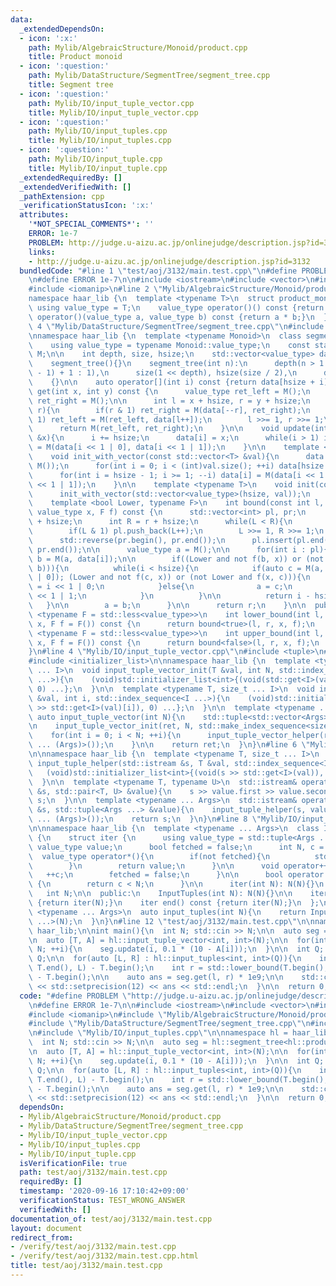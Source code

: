 ```yaml
---
data:
  _extendedDependsOn:
  - icon: ':x:'
    path: Mylib/AlgebraicStructure/Monoid/product.cpp
    title: Product monoid
  - icon: ':question:'
    path: Mylib/DataStructure/SegmentTree/segment_tree.cpp
    title: Segment tree
  - icon: ':question:'
    path: Mylib/IO/input_tuple_vector.cpp
    title: Mylib/IO/input_tuple_vector.cpp
  - icon: ':question:'
    path: Mylib/IO/input_tuples.cpp
    title: Mylib/IO/input_tuples.cpp
  - icon: ':question:'
    path: Mylib/IO/input_tuple.cpp
    title: Mylib/IO/input_tuple.cpp
  _extendedRequiredBy: []
  _extendedVerifiedWith: []
  _pathExtension: cpp
  _verificationStatusIcon: ':x:'
  attributes:
    '*NOT_SPECIAL_COMMENTS*': ''
    ERROR: 1e-7
    PROBLEM: http://judge.u-aizu.ac.jp/onlinejudge/description.jsp?id=3132
    links:
    - http://judge.u-aizu.ac.jp/onlinejudge/description.jsp?id=3132
  bundledCode: "#line 1 \"test/aoj/3132/main.test.cpp\"\n#define PROBLEM \"http://judge.u-aizu.ac.jp/onlinejudge/description.jsp?id=3132\"\
    \n#define ERROR 1e-7\n\n#include <iostream>\n#include <vector>\n#include <algorithm>\n\
    #include <iomanip>\n#line 2 \"Mylib/AlgebraicStructure/Monoid/product.cpp\"\n\n\
    namespace haar_lib {\n  template <typename T>\n  struct product_monoid {\n   \
    \ using value_type = T;\n    value_type operator()() const {return 1;}\n    value_type\
    \ operator()(value_type a, value_type b) const {return a * b;}\n  };\n}\n#line\
    \ 4 \"Mylib/DataStructure/SegmentTree/segment_tree.cpp\"\n#include <functional>\n\
    \nnamespace haar_lib {\n  template <typename Monoid>\n  class segment_tree {\n\
    \    using value_type = typename Monoid::value_type;\n    const static Monoid\
    \ M;\n\n    int depth, size, hsize;\n    std::vector<value_type> data;\n\n  public:\n\
    \    segment_tree(){}\n    segment_tree(int n):\n      depth(n > 1 ? 32 - __builtin_clz(n\
    \ - 1) + 1 : 1),\n      size(1 << depth), hsize(size / 2),\n      data(size, M())\n\
    \    {}\n\n    auto operator[](int i) const {return data[hsize + i];}\n\n    auto\
    \ get(int x, int y) const {\n      value_type ret_left = M();\n      value_type\
    \ ret_right = M();\n\n      int l = x + hsize, r = y + hsize;\n      while(l <\
    \ r){\n        if(r & 1) ret_right = M(data[--r], ret_right);\n        if(l &\
    \ 1) ret_left = M(ret_left, data[l++]);\n        l >>= 1, r >>= 1;\n      }\n\n\
    \      return M(ret_left, ret_right);\n    }\n\n    void update(int i, const value_type\
    \ &x){\n      i += hsize;\n      data[i] = x;\n      while(i > 1) i >>= 1, data[i]\
    \ = M(data[i << 1 | 0], data[i << 1 | 1]);\n    }\n\n    template <typename T>\n\
    \    void init_with_vector(const std::vector<T> &val){\n      data.assign(size,\
    \ M());\n      for(int i = 0; i < (int)val.size(); ++i) data[hsize + i] = val[i];\n\
    \      for(int i = hsize - 1; i >= 1; --i) data[i] = M(data[i << 1 | 0], data[i\
    \ << 1 | 1]);\n    }\n\n    template <typename T>\n    void init(const T &val){\n\
    \      init_with_vector(std::vector<value_type>(hsize, val));\n    }\n\n  private:\n\
    \    template <bool Lower, typename F>\n    int bound(const int l, const int r,\
    \ value_type x, F f) const {\n      std::vector<int> pl, pr;\n      int L = l\
    \ + hsize;\n      int R = r + hsize;\n      while(L < R){\n        if(R & 1) pr.push_back(--R);\n\
    \        if(L & 1) pl.push_back(L++);\n        L >>= 1, R >>= 1;\n      }\n\n\
    \      std::reverse(pr.begin(), pr.end());\n      pl.insert(pl.end(), pr.begin(),\
    \ pr.end());\n\n      value_type a = M();\n\n      for(int i : pl){\n        auto\
    \ b = M(a, data[i]);\n\n        if((Lower and not f(b, x)) or (not Lower and f(x,\
    \ b))){\n          while(i < hsize){\n            if(auto c = M(a, data[i << 1\
    \ | 0]); (Lower and not f(c, x)) or (not Lower and f(x, c))){\n              i\
    \ = i << 1 | 0;\n            }else{\n              a = c;\n              i = i\
    \ << 1 | 1;\n            }\n          }\n\n          return i - hsize;\n     \
    \   }\n\n        a = b;\n      }\n\n      return r;\n    }\n\n  public:\n    template\
    \ <typename F = std::less<value_type>>\n    int lower_bound(int l, int r, value_type\
    \ x, F f = F()) const {\n      return bound<true>(l, r, x, f);\n    }\n\n    template\
    \ <typename F = std::less<value_type>>\n    int upper_bound(int l, int r, value_type\
    \ x, F f = F()) const {\n      return bound<false>(l, r, x, f);\n    }\n  };\n\
    }\n#line 4 \"Mylib/IO/input_tuple_vector.cpp\"\n#include <tuple>\n#include <utility>\n\
    #include <initializer_list>\n\nnamespace haar_lib {\n  template <typename T, size_t\
    \ ... I>\n  void input_tuple_vector_init(T &val, int N, std::index_sequence<I\
    \ ...>){\n    (void)std::initializer_list<int>{(void(std::get<I>(val).resize(N)),\
    \ 0) ...};\n  }\n\n  template <typename T, size_t ... I>\n  void input_tuple_vector_helper(T\
    \ &val, int i, std::index_sequence<I ...>){\n    (void)std::initializer_list<int>{(void(std::cin\
    \ >> std::get<I>(val)[i]), 0) ...};\n  }\n\n  template <typename ... Args>\n \
    \ auto input_tuple_vector(int N){\n    std::tuple<std::vector<Args> ...> ret;\n\
    \n    input_tuple_vector_init(ret, N, std::make_index_sequence<sizeof ... (Args)>());\n\
    \    for(int i = 0; i < N; ++i){\n      input_tuple_vector_helper(ret, i, std::make_index_sequence<sizeof\
    \ ... (Args)>());\n    }\n\n    return ret;\n  }\n}\n#line 6 \"Mylib/IO/input_tuple.cpp\"\
    \n\nnamespace haar_lib {\n  template <typename T, size_t ... I>\n  static void\
    \ input_tuple_helper(std::istream &s, T &val, std::index_sequence<I ...>){\n \
    \   (void)std::initializer_list<int>{(void(s >> std::get<I>(val)), 0) ...};\n\
    \  }\n\n  template <typename T, typename U>\n  std::istream& operator>>(std::istream\
    \ &s, std::pair<T, U> &value){\n    s >> value.first >> value.second;\n    return\
    \ s;\n  }\n\n  template <typename ... Args>\n  std::istream& operator>>(std::istream\
    \ &s, std::tuple<Args ...> &value){\n    input_tuple_helper(s, value, std::make_index_sequence<sizeof\
    \ ... (Args)>());\n    return s;\n  }\n}\n#line 8 \"Mylib/IO/input_tuples.cpp\"\
    \n\nnamespace haar_lib {\n  template <typename ... Args>\n  class InputTuples\
    \ {\n    struct iter {\n      using value_type = std::tuple<Args ...>;\n     \
    \ value_type value;\n      bool fetched = false;\n      int N, c = 0;\n\n    \
    \  value_type operator*(){\n        if(not fetched){\n          std::cin >> value;\n\
    \        }\n        return value;\n      }\n\n      void operator++(){\n     \
    \   ++c;\n        fetched = false;\n      }\n\n      bool operator!=(iter &) const\
    \ {\n        return c < N;\n      }\n\n      iter(int N): N(N){}\n    };\n\n \
    \   int N;\n\n  public:\n    InputTuples(int N): N(N){}\n\n    iter begin() const\
    \ {return iter(N);}\n    iter end() const {return iter(N);}\n  };\n\n  template\
    \ <typename ... Args>\n  auto input_tuples(int N){\n    return InputTuples<Args\
    \ ...>(N);\n  }\n}\n#line 12 \"test/aoj/3132/main.test.cpp\"\n\nnamespace hl =\
    \ haar_lib;\n\nint main(){\n  int N; std::cin >> N;\n\n  auto seg = hl::segment_tree<hl::product_monoid<double>>(N);\n\
    \n  auto [T, A] = hl::input_tuple_vector<int, int>(N);\n\n  for(int i = 0; i <\
    \ N; ++i){\n    seg.update(i, 0.1 * (10 - A[i]));\n  }\n\n  int Q; std::cin >>\
    \ Q;\n\n  for(auto [L, R] : hl::input_tuples<int, int>(Q)){\n    int l = std::lower_bound(T.begin(),\
    \ T.end(), L) - T.begin();\n    int r = std::lower_bound(T.begin(), T.end(), R)\
    \ - T.begin();\n\n    auto ans = seg.get(l, r) * 1e9;\n\n    std::cout << std::fixed\
    \ << std::setprecision(12) << ans << std::endl;\n  }\n\n  return 0;\n}\n"
  code: "#define PROBLEM \"http://judge.u-aizu.ac.jp/onlinejudge/description.jsp?id=3132\"\
    \n#define ERROR 1e-7\n\n#include <iostream>\n#include <vector>\n#include <algorithm>\n\
    #include <iomanip>\n#include \"Mylib/AlgebraicStructure/Monoid/product.cpp\"\n\
    #include \"Mylib/DataStructure/SegmentTree/segment_tree.cpp\"\n#include \"Mylib/IO/input_tuple_vector.cpp\"\
    \n#include \"Mylib/IO/input_tuples.cpp\"\n\nnamespace hl = haar_lib;\n\nint main(){\n\
    \  int N; std::cin >> N;\n\n  auto seg = hl::segment_tree<hl::product_monoid<double>>(N);\n\
    \n  auto [T, A] = hl::input_tuple_vector<int, int>(N);\n\n  for(int i = 0; i <\
    \ N; ++i){\n    seg.update(i, 0.1 * (10 - A[i]));\n  }\n\n  int Q; std::cin >>\
    \ Q;\n\n  for(auto [L, R] : hl::input_tuples<int, int>(Q)){\n    int l = std::lower_bound(T.begin(),\
    \ T.end(), L) - T.begin();\n    int r = std::lower_bound(T.begin(), T.end(), R)\
    \ - T.begin();\n\n    auto ans = seg.get(l, r) * 1e9;\n\n    std::cout << std::fixed\
    \ << std::setprecision(12) << ans << std::endl;\n  }\n\n  return 0;\n}\n"
  dependsOn:
  - Mylib/AlgebraicStructure/Monoid/product.cpp
  - Mylib/DataStructure/SegmentTree/segment_tree.cpp
  - Mylib/IO/input_tuple_vector.cpp
  - Mylib/IO/input_tuples.cpp
  - Mylib/IO/input_tuple.cpp
  isVerificationFile: true
  path: test/aoj/3132/main.test.cpp
  requiredBy: []
  timestamp: '2020-09-16 17:10:42+09:00'
  verificationStatus: TEST_WRONG_ANSWER
  verifiedWith: []
documentation_of: test/aoj/3132/main.test.cpp
layout: document
redirect_from:
- /verify/test/aoj/3132/main.test.cpp
- /verify/test/aoj/3132/main.test.cpp.html
title: test/aoj/3132/main.test.cpp
---
```

